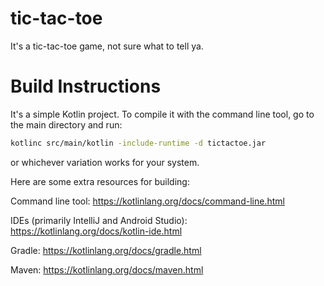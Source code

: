 # tic-tac-toe

It's a tic-tac-toe game, not sure what to tell ya.

# Build Instructions

It's a simple Kotlin project.
To compile it with the command line tool, go to the main directory and run:

```sh
kotlinc src/main/kotlin -include-runtime -d tictactoe.jar
```

or whichever variation works for your system.

Here are some extra resources for building:

Command line tool:
https://kotlinlang.org/docs/command-line.html

IDEs (primarily IntelliJ and Android Studio):
https://kotlinlang.org/docs/kotlin-ide.html

Gradle:
https://kotlinlang.org/docs/gradle.html

Maven:
https://kotlinlang.org/docs/maven.html